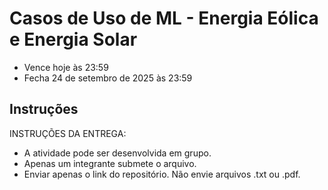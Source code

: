 # Casos de Uso de ML - Energia Eólica e Energia Solar

- Vence hoje às 23:59
- Fecha 24 de setembro de 2025 às 23:59

## Instruções
INSTRUÇÕES DA ENTREGA:
- A atividade pode ser desenvolvida em grupo.
- Apenas um integrante submete o arquivo.
- Enviar apenas o link do repositório. Não envie arquivos .txt ou .pdf.
